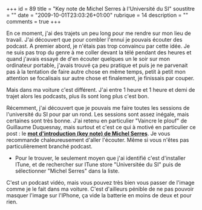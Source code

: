 +++
id = 89
title = "Key note de Michel Serres à l'Université du SI"
soustitre = ""
date = "2009-10-01T23:03:26+01:00"
rubrique = 14
description = ""
comments = true
+++

<div class="chapo"></div>
En ce moment, j'ai des trajets un peu long pour me rendre sur mon lieu de travail. J'ai découvert que pour combler l'ennui je pouvais écouter des podcast. A premier abord, je n'étais pas trop convaincu par cette idée. Je ne suis pas trop du genre à me coller devant la télé pendant des heures et quand j'avais essayé de d'en écouter quelques un le soir sur mon ordinateur portable, j'avais trouvé ça peu pratique et puis je ne parvenait pas à la tentation de faire autre chose en même temps, petit à petit mon attention se focalisais sur autre chose et finalement, je finissais par couper.

Mais dans ma voiture c'est différent. J'ai entre 1 heure et 1 heure et demi de trajet alors les podcasts, plus ils sont long plus c'est bon.

Récemment, j'ai découvert que je pouvais me faire toutes les sessions de l'université du SI pour par un rond. Les sessions sont assez inégale, mais certaines sont très bonne. J'ai retenu en particulier "Vaincre le plouf" de Guillaume Duquesnay, mais surtout et c'est ce qui à motivé en particulier ce post : le **[mot d'introduction (key note) de Michel Serres](http://usi2008.universite-du-si.com/Speakers.aspx#Michel_Serres)**. Je vous recommande chaleureusement d'aller l'écouter. Même si vous n'êtes pas particulièrement branché podcast.

- Pour le trouver, le seulement moyen que j'ai identifié c'est d'installer ITune, et de rechercher sur ITune store "Universitée du SI" puis de sélectionner "Michel Serres" dans la liste.

C'est un podcast vidéo, mais vous pouvez très bien vous passer de l'image comme je le fait dans ma voiture. C'est d'ailleurs pénible de ne pas pouvoir masquer l'image sur l'IPhone, ça vide la batterie en moins de deux et pour rien.
